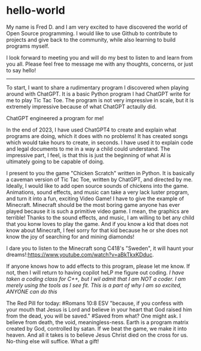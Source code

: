 # hello-world

My name is Fred D. and I am very excited to have discovered the world of Open Source programming.
I would like to use Github to contribute to projects and give back to the community, while also learning to build programs myself.

I look forward to meeting you and will do my best to listen to and learn from you all. 
Please feel free to message me with any thoughts, concerns, or just to say hello!

---------------------------------------------------------------------------------------------

To start, I want to share a rudimentary program I discovered when playing around with ChatGPT.
It is a basic Python program I had ChatGPT write for me to play Tic Tac Toe. 
The program is not very impressive in scale, but it is extremely impressive because of what ChatGPT actaully did.

ChatGPT engineered a program for me!

In the end of 2023, I have used ChatGPT4 to create and explain what programs are doing, which it does with no problems!
It has created songs which would take hours to create, in seconds. 
I have used it to explain code and legal documents to me in a way a child could understand.
The impressive part, I feel, is that this is just the beginning of what AI is ultimately going to be capable of doing.

I present to you the game "Chicken Scratch" written in Python. It is basically a caveman version of Tic Tac Toe, written by ChatGPT, and directed by me. 
Ideally, I would like to add open source sounds of chickens into the game. Animations, sound effects, and music can take a very lack luster program, and turn it into a fun, exciting Video Game! I have to give the example of Minecraft. Minecraft should be the most boring game anyone has ever played because it is such a primitive video game. I mean, the graphics are terrible! Thanks to the sound effects, and music, I am willing to bet any child that you konw loves to play the game. And if you know a kid that does not know about Minecraft, I feel sorry for that kid because he or she does not know the joy of searching for and mining diamonds!

I dare you to listen to the Minecraft song C418's "Sweden", it will haunt your dreams!:https://www.youtube.com/watch?v=aBkTkxKDduc. 

If anyone knows how to add effects to this program, please let me know. If not, then I will return to having copilot heLP me figure out coding. *I have taken a coding class for C++, but I wil admit that I am NOT a coder. I am merely using the tools as I see fit. This is a part of why I am so excited, ANYONE can do this*

The Red Pill for today:
#Romans 10:8 ESV "because, if you confess with your mouth that Jesus is Lord and believe in your heart that God raised him from the dead, you will be saved."
#Saved from what? One might ask. I believe from death, the void, meaningless-ness. Earth is a program matrix created by God, controlled by satan. If we beat the game, we make it into heaven. And all it takes is to believe Jesus Christ died on the cross for us. No-thing else will suffice. What a gift!
